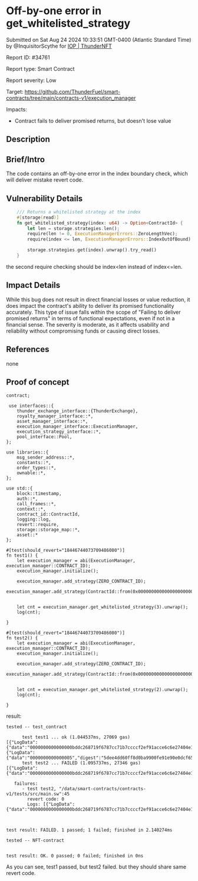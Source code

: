 
# Off-by-one error in get_whitelisted_strategy

Submitted on Sat Aug 24 2024 10:33:51 GMT-0400 (Atlantic Standard Time) by @InquisitorScythe for [IOP | ThunderNFT](https://immunefi.com/bounty/thundernft-iop/)

Report ID: #34761

Report type: Smart Contract

Report severity: Low

Target: https://github.com/ThunderFuel/smart-contracts/tree/main/contracts-v1/execution_manager

Impacts:
- Contract fails to deliver promised returns, but doesn't lose value

## Description
## Brief/Intro
The code contains an off-by-one error in the index boundary check, which will deliver mistake revert code.

## Vulnerability Details
```rust
    /// Returns a whitelisted strategy at the index
    #[storage(read)]
    fn get_whitelisted_strategy(index: u64) -> Option<ContractId> {
        let len = storage.strategies.len();
        require(len != 0, ExecutionManagerErrors::ZeroLengthVec);
        require(index <= len, ExecutionManagerErrors::IndexOutOfBound);

        storage.strategies.get(index).unwrap().try_read()
    }
```
the second require checking should be index<len instead of index<=len.


## Impact Details
While this bug does not result in direct financial losses or value reduction, it does impact the contract's ability to deliver its promised functionality accurately. This type of issue falls within the scope of "Failing to deliver promised returns" in terms of functional expectations, even if not in a financial sense. The severity is moderate, as it affects usability and reliability without compromising funds or causing direct losses.

## References
none
        
## Proof of concept
```
contract;

 use interfaces::{
    thunder_exchange_interface::{ThunderExchange},
    royalty_manager_interface::*,
    asset_manager_interface::*,
    execution_manager_interface::ExecutionManager,
    execution_strategy_interface::*,
    pool_interface::Pool,
};

use libraries::{
    msg_sender_address::*,
    constants::*,
    order_types::*,
    ownable::*,
};

use std::{
    block::timestamp,
    auth::*,
    call_frames::*,
    context::*,
    contract_id::ContractId,
    logging::log,
    revert::require,
    storage::storage_map::*,
    asset::*
};

#[test(should_revert="18446744073709486080")]
fn test1() {
    let execution_manager = abi(ExecutionManager, execution_manager::CONTRACT_ID);
    execution_manager.initialize();

    execution_manager.add_strategy(ZERO_CONTRACT_ID);
    execution_manager.add_strategy(ContractId::from(0x0000000000000000000000000000000000000000000000000000000000000001));


    let cnt = execution_manager.get_whitelisted_strategy(3).unwrap();
    log(cnt);

}

#[test(should_revert="18446744073709486080")]
fn test2() {
    let execution_manager = abi(ExecutionManager, execution_manager::CONTRACT_ID);
    execution_manager.initialize();

    execution_manager.add_strategy(ZERO_CONTRACT_ID);
    execution_manager.add_strategy(ContractId::from(0x0000000000000000000000000000000000000000000000000000000000000001));


    let cnt = execution_manager.get_whitelisted_strategy(2).unwrap();
    log(cnt);

}
```

result:
```
tested -- test_contract

      test test1 ... ok (1.044537ms, 27069 gas)
[{"LogData":{"data":"0000000000000000bddc268719f6787cc71b7ccccf2ef91acce6c6e27404e1a1fa87684f824d17ff","digest":"534de284afb4ea471d255e0be03e2de718ebe38881daee6cabd076bd2d786b19","id":"3d3a7ea92ca438366572654a4770969bf874859aa16d5e6fbe46e21f4fe828c7","is":20600,"len":40,"pc":43192,"ptr":67103232,"ra":0,"rb":9517900813706399297}},{"LogData":{"data":"0000000000000005","digest":"5dee4dd60ff8d0ba9900fe91e90e0dcf65f0570d42c431f727d0300dd70dc431","id":"3d3a7ea92ca438366572654a4770969bf874859aa16d5e6fbe46e21f4fe828c7","is":21120,"len":8,"pc":33164,"ptr":67088000,"ra":0,"rb":10980104167348192313}}]
      test test2 ... FAILED (1.095737ms, 27346 gas)
[{"LogData":{"data":"0000000000000000bddc268719f6787cc71b7ccccf2ef91acce6c6e27404e1a1fa87684f824d17ff","digest":"534de284afb4ea471d255e0be03e2de718ebe38881daee6cabd076bd2d786b19","id":"3d3a7ea92ca438366572654a4770969bf874859aa16d5e6fbe46e21f4fe828c7","is":20600,"len":40,"pc":43192,"ptr":67103232,"ra":0,"rb":9517900813706399297}}]

   failures:
      - test test2, "/data/smart-contracts/contracts-v1/tests/src/main.sw":45 
        revert code: 0
        Logs: [{"LogData":{"data":"0000000000000000bddc268719f6787cc71b7ccccf2ef91acce6c6e27404e1a1fa87684f824d17ff","digest":"534de284afb4ea471d255e0be03e2de718ebe38881daee6cabd076bd2d786b19","id":"3d3a7ea92ca438366572654a4770969bf874859aa16d5e6fbe46e21f4fe828c7","is":20600,"len":40,"pc":43192,"ptr":67103232,"ra":0,"rb":9517900813706399297}}]



test result: FAILED. 1 passed; 1 failed; finished in 2.140274ms

tested -- NFT-contract


test result: OK. 0 passed; 0 failed; finished in 0ns
```
As you can see, test1 passed, but test2 failed. but they should share same revert code.